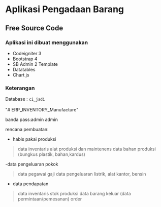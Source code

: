 # Aplikasi Pengadaan Barang<br/>
## Free Source Code<br/>

### Aplikasi ini dibuat menggunakan
- Codeigniter 3
- Bootstrap 4
- SB Admin 2 Template
- Datatables
- Chart.js

### Keterangan <br/>
Database : <code>ci_jadi</code><br/>
<br/>
"# ERP_INVENTORY_Manufacture" 

banda
pass:admin admin

rencana pembuatan:
- habis pakai produksi
>data inventaris alat produksi dan maintenens
>data bahan produksi (bungkus plastik, bahan,kardus)

-data pengeluaran pokok
>data pegawai gaji
>data pengeluaran listrik, alat kantor, bensin

- data pendapatan
>data inventaris stok produksi
>data barang keluar (data permintaan/pemesanan) order

